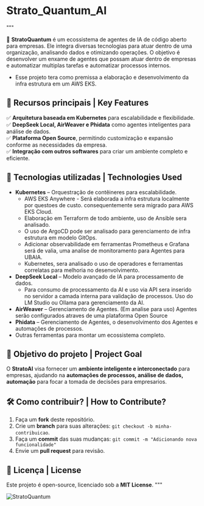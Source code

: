 # Strato_Quantum_AI
"""

🚀 **StratoQuantum** é um ecossistema de agentes de IA de código aberto para empresas. Ele integra diversas tecnologias para atuar dentro de uma organização, analisando dados e otimizando operações.
O objetivo é desenvolver um enxame de agentes que possam atuar dentro de empresas e automatizar multiplas tarefas e automatizar processos internos.
- Esse projeto tera como premissa a elaboração e desenvolvimento da infra estrutura em um AWS EKS. 

## 🌟 Recursos principais | Key Features

✅ **Arquitetura baseada em Kubernetes** para escalabilidade e flexibilidade.  
✅ **DeepSeek Local, AirWeaver e Phidata** como agentes inteligentes para análise de dados.  
✅ **Plataforma Open Source**, permitindo customização e expansão conforme as necessidades da empresa.  
✅ **Integração com outros softwares** para criar um ambiente completo e eficiente.  

## 🚀 Tecnologias utilizadas | Technologies Used

- **Kubernetes** – Orquestração de contêineres para escalabilidade.
  -  AWS EKS Anywhere -  Será elaborada a infra estrutura localmente por questoes de custo. consequentemente sera migrado para AWS EKS Cloud.
  -  Elaboração em Terraform de todo ambiente, uso de Ansible sera analisado.
  -  O uso de ArgoCD pode ser analisado para gerenciamento de infra estrutura em modelo GitOps.
  -  Adicionar observabilidade em ferramentas Prometheus e Grafana será de valia, uma analise de monitoramento para Agentes para UBAIA.
  -  Kubernetes, sera analisado o uso de operadores e ferramentas correlatas para melhoria no desenvolvimento.
- **DeepSeek Local** – Modelo avançado de IA para processamento de dados.
  -  Para consumo de processamento da AI e uso via API sera inserido no servidor a camada interna para validação de processos. Uso do LM Studio ou Ollama para gerenciamento da AI.
- **AirWeaver** – Gerenciamento de Agentes.  (Em analise para uso) Agentes serão configurados atraves de uma plataforma Open Source
- **Phidata** – Gerenciamento de Agentes, o desenvolvimento dos Agentes e automações de processos.
- Outras ferramentas para montar um ecossistema completo. 

## 📌 Objetivo do projeto | Project Goal

O **StratoAI** visa fornecer um **ambiente inteligente e interconectado** para empresas, ajudando na **automações de processos, análise de dados, automação** para focar 
 a tomada de decisões para empresarios.

## 🛠️ Como contribuir? | How to Contribute?

1. Faça um **fork** deste repositório.  
2. Crie um **branch** para suas alterações: `git checkout -b minha-contribuicao`.  
3. Faça um **commit** das suas mudanças: `git commit -m "Adicionando nova funcionalidade"`  
4. Envie um **pull request** para revisão.  

## 📜 Licença | License

Este projeto é open-source, licenciado sob a **MIT License**.
"""

![StratoQuantum](https://github.com/user-attachments/assets/13cbe5cf-063e-4325-b1d4-451e91a2708c)


